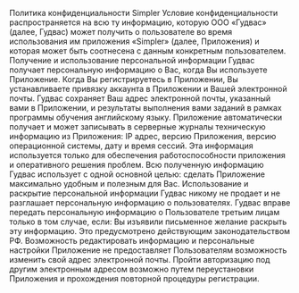 Политика конфиденциальности Simpler
Условие конфиденциальности распространяется на всю ту информацию, которую ООО «Гудвас» (далее, Гудвас) может получить о пользователе во время использования им приложения «Simpler» (далее, Приложения) и которая может быть соотнесена с данным конкретным пользователем.
Получение и использование персональной информации
Гудвас получает персональную информацию о Вас, когда Вы используете Приложение.
Когда Вы регистрируетесь в Приложении, Вы устанавливаете привязку аккаунта в Приложении и Вашей электронной почты. Гудвас сохраняет Ваш адрес электронной почты, указанный вами в Приложении, и результаты выполнения вами заданий в рамках программы обучения английскому языку.
Приложение автоматически получает и может записывать в серверные журналы техническую информацию из Приложения: IP адрес, версию Приложения, версию операционной системы, дату и время сессий.
Эта информация используется только для обеспечения работоспособности приложения и оперативного решения проблем.
Всю полученную информацию Гудвас использует с одной основной целью: сделать Приложение максимально удобным и полезным для Вас.
Использование и раскрытие персональной информации
Гудвас никому не продает и не разглашает персональную информацию о пользователях. Гудвас вправе передать персональную информацию о Пользователе третьим лицам только в том случае, если:
Вы изъявили письменное желание раскрыть эту информацию.
Это предусмотрено действующим законодательством РФ.
Возможность редактировать информацию и персональные настройки
Приложение не предоставляет Пользователям возможность изменить свой адрес электронной почты. Пройти авторизацию под другим электронным адресом возможно путем переустановки Приложения и прохождения повторной процедуры регистрации.